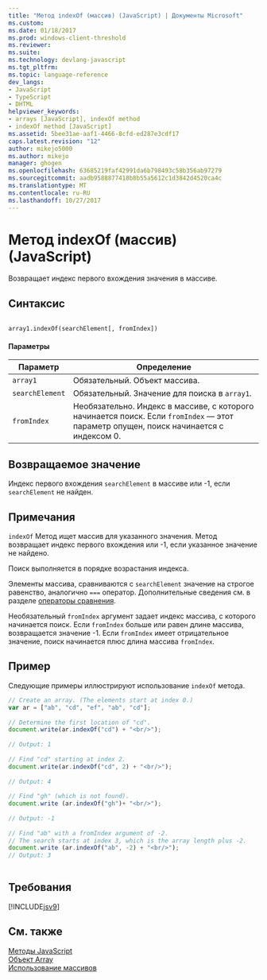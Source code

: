 ```yaml
---
title: "Метод indexOf (массив) (JavaScript) | Документы Microsoft"
ms.custom: 
ms.date: 01/18/2017
ms.prod: windows-client-threshold
ms.reviewer: 
ms.suite: 
ms.technology: devlang-javascript
ms.tgt_pltfrm: 
ms.topic: language-reference
dev_langs:
- JavaScript
- TypeScript
- DHTML
helpviewer_keywords:
- arrays [JavaScript], indexOf method
- indexOf method [JavaScript]
ms.assetid: 5bee31ae-aaf1-4466-8cfd-ed287e3cdf17
caps.latest.revision: "12"
author: mikejo5000
ms.author: mikejo
manager: ghogen
ms.openlocfilehash: 63685219faf42991da6b798493c58b356ab97279
ms.sourcegitcommit: aadb9588877418b8b55a5612c1d3842d4520ca4c
ms.translationtype: MT
ms.contentlocale: ru-RU
ms.lasthandoff: 10/27/2017
---
```

# <a name="indexof-method-array-javascript"></a>Метод indexOf (массив) (JavaScript)
Возвращает индекс первого вхождения значения в массиве.  
  
## <a name="syntax"></a>Синтаксис  
  
```  
  
array1.indexOf(searchElement[, fromIndex])  
```  
  
#### <a name="parameters"></a>Параметры  
  
|Параметр|Определение|  
|---------------|----------------|  
|`array1`|Обязательный. Объект массива.|  
|`searchElement`|Обязательный. Значение для поиска в `array1`.|  
|`fromIndex`|Необязательно. Индекс в массиве, с которого начинается поиск. Если `fromIndex` — этот параметр опущен, поиск начинается с индексом 0.|  
  
## <a name="return-value"></a>Возвращаемое значение  
 Индекс первого вхождения `searchElement` в массиве или -1, если `searchElement` не найден.  
  
## <a name="remarks"></a>Примечания  
 `indexOf` Метод ищет массив для указанного значения. Метод возвращает индекс первого вхождения или -1, если указанное значение не найдено.  
  
 Поиск выполняется в порядке возрастания индекса.  
  
 Элементы массива, сравниваются с `searchElement` значение на строгое равенство, аналогично `===` оператор. Дополнительные сведения см. в разделе [операторы сравнения](../../javascript/reference/comparison-operators-javascript.md).  
  
 Необязательный `fromIndex` аргумент задает индекс массива, с которого начинается поиск. Если `fromIndex` больше или равен длине массива, возвращается значение -1. Если `fromIndex` имеет отрицательное значение, поиск начинается плюс длина массива `fromIndex`.  
  
## <a name="example"></a>Пример  
 Следующие примеры иллюстрируют использование `indexOf` метода.  
  
```JavaScript  
// Create an array. (The elements start at index 0.)  
var ar = ["ab", "cd", "ef", "ab", "cd"];  
  
// Determine the first location of "cd".  
document.write(ar.indexOf("cd") + "<br/>");  
  
// Output: 1  
  
// Find "cd" starting at index 2.  
document.write(ar.indexOf("cd", 2) + "<br/>");  
  
// Output: 4  
  
// Find "gh" (which is not found).  
document.write (ar.indexOf("gh")+ "<br/>");  
  
// Output: -1  
  
// Find "ab" with a fromIndex argument of -2.  
// The search starts at index 3, which is the array length plus -2.  
document.write (ar.indexOf("ab", -2) + "<br/>");  
// Output: 3  
  
```  
  
## <a name="requirements"></a>Требования  
 [!INCLUDE[jsv9](../../javascript/includes/jsv9-md.md)]  
  
## <a name="see-also"></a>См. также  
 [Методы JavaScript](../../javascript/reference/javascript-methods.md)   
 [Объект Array](../../javascript/reference/array-object-javascript.md)   
 [Использование массивов](../../javascript/advanced/using-arrays-javascript.md)